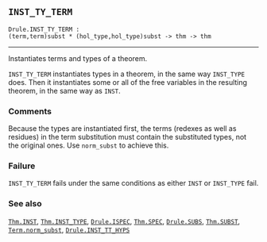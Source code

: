 ## `INST_TY_TERM`

``` hol4
Drule.INST_TY_TERM :
(term,term)subst * (hol_type,hol_type)subst -> thm -> thm
```

------------------------------------------------------------------------

Instantiates terms and types of a theorem.

`INST_TY_TERM` instantiates types in a theorem, in the same way
`INST_TYPE` does. Then it instantiates some or all of the free variables
in the resulting theorem, in the same way as `INST`.

### Comments

Because the types are instantiated first, the terms (redexes as well as
residues) in the term substitution must contain the substituted types,
not the original ones. Use `norm_subst` to achieve this.

### Failure

`INST_TY_TERM` fails under the same conditions as either `INST` or
`INST_TYPE` fail.

### See also

[`Thm.INST`](#Thm.INST), [`Thm.INST_TYPE`](#Thm.INST_TYPE),
[`Drule.ISPEC`](#Drule.ISPEC), [`Thm.SPEC`](#Thm.SPEC),
[`Drule.SUBS`](#Drule.SUBS), [`Thm.SUBST`](#Thm.SUBST),
[`Term.norm_subst`](#Term.norm_subst),
[`Drule.INST_TT_HYPS`](#Drule.INST_TT_HYPS)
